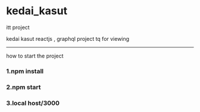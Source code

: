# kedai_kasut
itt project

kedai kasut reactjs , graphql project
tq for viewing 

<hr/>

how to start the project 
<h3>1.npm install</h3>
  <h3>2.npm start</h3>
  <h3>3.local host/3000</h3>

